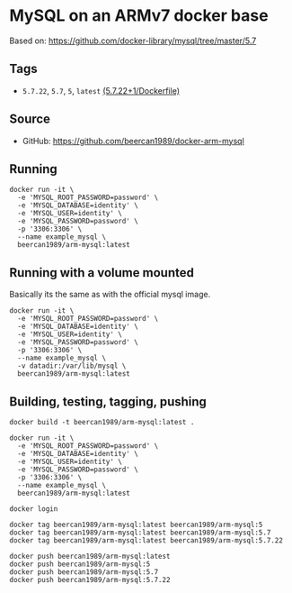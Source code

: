 # MySQL on an ARMv7 docker base

Based on: https://github.com/docker-library/mysql/tree/master/5.7

## Tags
* `5.7.22`, `5.7`, `5`, `latest` [(5.7.22+1/Dockerfile)](https://github.com/beercan1989/docker-arm-mysql/blob/5.7.22+1/Dockerfile)

## Source
* GitHub: https://github.com/beercan1989/docker-arm-mysql

## Running
```
docker run -it \
  -e 'MYSQL_ROOT_PASSWORD=password' \
  -e 'MYSQL_DATABASE=identity' \
  -e 'MYSQL_USER=identity' \
  -e 'MYSQL_PASSWORD=password' \
  -p '3306:3306' \
  --name example_mysql \
  beercan1989/arm-mysql:latest
```

## Running with a volume mounted
Basically its the same as with the official mysql image.
```
docker run -it \
  -e 'MYSQL_ROOT_PASSWORD=password' \
  -e 'MYSQL_DATABASE=identity' \
  -e 'MYSQL_USER=identity' \
  -e 'MYSQL_PASSWORD=password' \
  -p '3306:3306' \
  --name example_mysql \
  -v datadir:/var/lib/mysql \
  beercan1989/arm-mysql:latest
```

## Building, testing, tagging, pushing
```
docker build -t beercan1989/arm-mysql:latest .

docker run -it \
  -e 'MYSQL_ROOT_PASSWORD=password' \
  -e 'MYSQL_DATABASE=identity' \
  -e 'MYSQL_USER=identity' \
  -e 'MYSQL_PASSWORD=password' \
  -p '3306:3306' \
  --name example_mysql \
  beercan1989/arm-mysql:latest

docker login

docker tag beercan1989/arm-mysql:latest beercan1989/arm-mysql:5
docker tag beercan1989/arm-mysql:latest beercan1989/arm-mysql:5.7
docker tag beercan1989/arm-mysql:latest beercan1989/arm-mysql:5.7.22

docker push beercan1989/arm-mysql:latest
docker push beercan1989/arm-mysql:5
docker push beercan1989/arm-mysql:5.7
docker push beercan1989/arm-mysql:5.7.22
```
